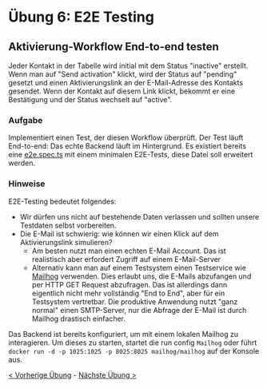 # Übung 6: E2E Testing

## Aktivierung-Workflow End-to-end testen

Jeder Kontakt in der Tabelle wird initial mit dem Status "inactive" erstellt. Wenn man auf "Send activation" klickt,
wird der Status auf "pending" gesetzt und einen Aktivierungslink an der E-Mail-Adresse des Kontakts gesendet. Wenn der
Kontakt auf diesem Link klickt, bekommt er eine Bestätigung und der Status wechselt auf "active".

### Aufgabe

Implementiert einen Test, der diesen Workflow überprüft. Der Test läuft End-to-end: Das echte Backend läuft im
Hintergrund.
Es existiert bereits eine [e2e.spec.ts](../frontend-vue/test/e2e/e2e.spec.ts) mit einem minimalen E2E-Tests, diese Datei
soll erweitert werden.

### Hinweise

E2E-Testing bedeutet folgendes:

- Wir dürfen uns nicht auf bestehende Daten verlassen und sollten unsere Testdaten selbst vorbereiten.
- Die E-Mail ist schwierig: wie können wir einen Klick auf dem Aktivierungslink simulieren?
  - Am besten nutzt man einen echten E-Mail Account. Das ist realistisch aber erfordert Zugriff auf einem
    E-Mail-Server
  - Alternativ kann man auf einem Testsystem einen Testservice wie [Mailhog](https://github.com/mailhog/MailHog)
    verwenden. Dies erlaubt uns, die E-Mails abzufangen und per HTTP GET Request abzufragen. Das ist allerdings dann
    eigentlich nicht mehr vollständig "End to End", aber für ein Testsystem vertretbar.
    Die produktive Anwendung nutzt "ganz normal" einen SMTP-Server, nur die Abfrage der E-Mail ist durch Mailhog
    drastisch einfacher.

Das Backend ist bereits konfiguriert, um mit einem lokalen Mailhog zu interagieren.
Um dieses zu starten, startet die run config `Mailhog` oder
führt `docker run -d -p 1025:1025 -p 8025:8025 mailhog/mailhog` auf der Konsole aus.

[< Vorherige Übung](./Uebung_5.md) - [Nächste Übung >](./Uebung_7.md)
